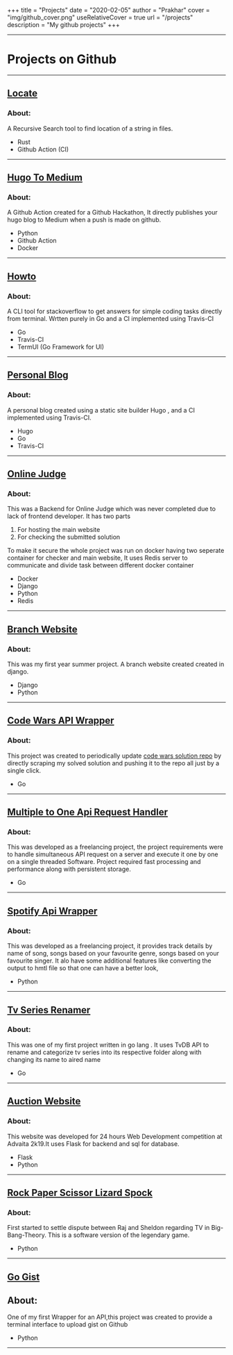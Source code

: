 +++
title = "Projects"
date = "2020-02-05"
author = "Prakhar"
cover = "img/github_cover.png"
useRelativeCover = true
url = "/projects"
description = "My github projects"
+++

---

# Projects on Github
---
## [Locate](https://github.com/pr4k/locate)

### About:

A Recursive Search tool to find location of a string in files.

- Rust
- Github Action (CI)

---
## [Hugo To Medium](https://github.com/pr4k/hugo-to-medium)

### About:

A Github Action created for a Github Hackathon, It directly publishes your hugo blog to Medium when a push is made on github.

- Python
- Github Action
- Docker

---
## [Howto](https://github.com/pr4k/howto)

### About:

A CLI tool for stackoverflow to get answers for simple coding tasks directly from terminal. Wrtten purely in Go and a CI implemented using Travis-CI

- Go
- Travis-CI
- TermUI (Go Framework for UI)
---
## [Personal Blog](https://github.com/pr4k/pr4k.github.io)

### About:

A personal blog created using a static site builder Hugo , and a CI implemented using Travis-CI.

- Hugo
- Go
- Travis-CI
---
## [Online Judge](https://github.com/pr4k/oj)

### About:

This was a Backend for Online Judge which was never completed due to lack of frontend developer. It has two parts

1. For hosting the main website
2. For checking the submitted solution

To make it secure the whole project was run on docker having two seperate container for checker and main website, It uses Redis server to communicate and divide task between different docker container

- Docker
- Django
- Python
- Redis

---

## [Branch Website](https://github.com/pr4k/cse-branch-website)

### About:

This was my first year summer project. A branch website created created in django.

- Django
- Python

---

## [Code Wars API Wrapper](https://github.com/pr4k/Code-Wars-API-Wrapper)

### About:

This project was created to periodically update [code wars solution repo](https://github.com/pr4k/Code-Wars-Solution) by directly scraping my solved solution and pushing it to the repo all just by a single click.

- Go

---

## [Multiple to One Api Request Handler](https://github.com/pr4k/multiple-to-one-api-request-handler)

### About:

This was developed as a freelancing project, the project requirements were to handle simultaneous API request on a server and execute it one by one on a single threaded Software. Project required fast processing and performance along with persistent storage.

- Go

---

## [Spotify Api Wrapper](https://github.com/pr4k/spotify-wrapper)

### About:

This was developed as a freelancing project, it provides track details by name of song, songs based on your favourite genre, songs based on your favourite singer. It alo have some additional features like converting the output to hmtl file so that one can have a better look,

- Python

---

## [Tv Series Renamer](https://github.com/pr4k/Tv-Series-Renamer)

### About:

This was one of my first project written in go lang . It uses TvDB API to rename and categorize tv series into its respective folder along with changing its name to aired name

- Go

---

## [Auction Website](https://github.com/pr4k/Auction-Web-App)

### About:

This website was developed for 24 hours Web Development competition at Advaita 2k19.It uses Flask for backend and sql for database.

- Flask
- Python

---

## [Rock Paper Scissor Lizard Spock](https://github.com/pr4k/Rock-Paper-Scissor-Lizard-Spock)

### About:

First started to settle dispute between Raj and Sheldon regarding TV in Big-Bang-Theory.
This is a software version of the legendary game.

- Python

---

## [Go Gist](https://github.com/pr4k/go-gist)

## About:

One of my first Wrapper for an API,this project was created to provide a terminal interface to upload gist on Github

- Python

---
